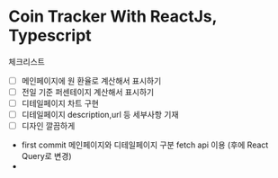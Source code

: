 # Coin Tracker With ReactJs, Typescript

체크리스트
- [ ] 메인페이지에 원 환율로 계산해서 표시하기        
- [ ] 전일 기준 퍼센테이지 계산해서 표시하기        
- [ ] 디테일페이지 차트 구현    
- [ ] 디테일페이지 description,url 등 세부사항 기재    
- [ ] 디자인 깔끔하게    

<ul>
  <li>
first commit
메인페이지와 디테일페이지 구분
fetch api 이용 (후에 React Query로 변경)
    <li>
<ul>
